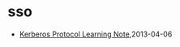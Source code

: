 # sso
* [Kerberos Protocol Learning Note](/2013/2013-04-06-kerberos-protocol-learning-note),2013-04-06
